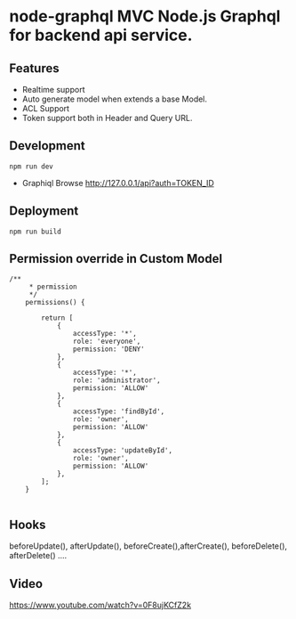 # node-graphql MVC Node.js Graphql for backend api service.
## Features
  * Realtime support
  * Auto generate model when extends a base Model.
  * ACL Support
  * Token support both in Header and Query URL.
## Development

``` 
npm run dev

```

* Graphiql Browse http://127.0.0.1/api?auth=TOKEN_ID 

## Deployment
 ```
 npm run build
 ```
## Permission override in Custom Model

```
/**
     * permission
     */
    permissions() {

        return [
            {
                accessType: '*',
                role: 'everyone',
                permission: 'DENY'
            },
            {
                accessType: '*',
                role: 'administrator',
                permission: 'ALLOW'
            },
            {
                accessType: 'findById',
                role: 'owner',
                permission: 'ALLOW'
            },
            {
                accessType: 'updateById',
                role: 'owner',
                permission: 'ALLOW'
            },
        ];
    }


```


## Hooks

beforeUpdate(), afterUpdate(), beforeCreate(),afterCreate(), beforeDelete(), afterDelete() ....
 
## Video

https://www.youtube.com/watch?v=0F8ujKCfZ2k
